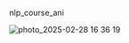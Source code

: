 nlp_course_ani

![photo_2025-02-28 16 36 19](https://github.com/user-attachments/assets/b13dc533-aa38-4c27-9975-854963b29c19)
